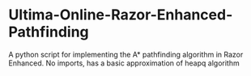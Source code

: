 # Ultima-Online-Razor-Enhanced-Pathfinding
A python script for implementing the A* pathfinding algorithm in Razor Enhanced. No imports, has a basic approximation of heapq algorithm
